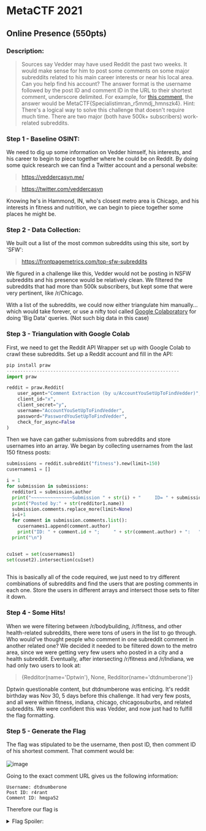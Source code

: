 # MetaCTF 2021
## Online Presence (550pts)
### Description: 
>Sources say Vedder may have used Reddit the past two weeks. It would make sense for him to post some comments on some major subreddits related to his main career interests or near his local area. Can you help find his account?
The answer format is the username followed by the post ID and comment ID in the URL to their shortest comment, underscore delimited. For example, for [this comment](https://www.reddit.com/r/AskReddit/comments/r5mmdj/comment/hmnszk4/), the answer would be MetaCTF{Specialistimran_r5mmdj_hmnszk4}.
Hint: There's a logical way to solve this challenge that doesn't require much time. There are two major (both have 500k+ subscribers) work-related subreddits.

### Step 1 - Baseline OSINT:
We need to dig up some information on Vedder himself, his interests, and his career to begin to piece together where he could be on Reddit.
By doing some quick research we can find a Twitter account and a personal website:
>https://veddercasyn.me/

>https://twitter.com/veddercasyn

Knowing he's in Hammond, IN, who's closest metro area is Chicago, and his interests in fitness and nutrition, we can begin to piece together some places he might be.

### Step 2 - Data Collection:
We built out a list of the most common subreddits using this site, sort by 'SFW':
>https://frontpagemetrics.com/top-sfw-subreddits

We figured in a challenge like this, Vedder would not be posting in NSFW subreddits and his presence would be relatively clean.
We filtered the subreddits that had more than 500k subscribers, but kept some that were very pertinent, like /r/Chicago.

With a list of the subreddits, we could now either triangulate him manually... which would take forever, or use a nifty tool called [Google Colaboratory](https://research.google.com/colaboratory/) for doing 'Big Data' queries. (Not such big data in this case)

### Step 3 - Triangulation with Google Colab
First, we need to get the Reddit API Wrapper set up with Google Colab to crawl these subreddits. Set up a Reddit account and fill in the API:
```python
pip install praw
---------------------------------------------------------------
import praw

reddit = praw.Reddit(
    user_agent="Comment Extraction (by u/AccountYouSetUpToFindVedder)",
    client_id="x",
    client_secret="y",
    username="AccountYouSetUpToFindVedder",
    password="PasswordYouSetUpToFindVedder",
    check_for_async=False
)
```
Then we have can gather submissions from subreddits and store usernames into an array. We began by collecting usernames from the last 150 fitness posts:
```python
submissions = reddit.subreddit("fitness").new(limit=150)
cusernames1 = []

i = 1
for submission in submissions:
  redditor1 = submission.author
  print("~~~~~~~~~~~~~~~Submission " + str(i) + "     ID= " + submission.id + "     Title: " + submission.title + "~~~~~~~~~~~~~~~")
  print("Posted by:" + str(redditor1.name))
  submission.comments.replace_more(limit=None)
  i=i+1
  for comment in submission.comments.list():
    cusernames1.append(comment.author)
    print("ID: " + comment.id + ";     " + str(comment.author) + ":   " + comment.body)
  print("\n")


cu1set = set(cusernames1)
set(cuset2).intersection(cu1set)
  
```
This is basically all of the code required, we just need to try different combinations of subreddits and find the users that are posting comments in each one. Store the users in different arrays and intersect those sets to filter it down.

### Step 4 - Some Hits!
When we were filtering between /r/bodybuilding, /r/fitness, and other health-related subreddits, there were tons of users in the list to go through. Who would've thought people who comment in one subreddit comment in another related one?
We decided it needed to be filtered down to the metro area, since we were getting very few users who posted in a city and a health subreddit.
Eventually, after intersecting /r/fitness and /r/Indiana, we had only two users to look at:
>{Redditor(name='Dptwin'), None, Redditor(name='dtdnumberone')}

Dptwin questionable content, but dtdnumberone was enticing. It's reddit birthday was Nov 30, 5 days before this challenge. It had very few posts, and all were within fitness, indiana, chicago, chicagosuburbs, and related subreddits.
We were confident this was Vedder, and now just had to fulfill the flag formatting.

### Step 5 - Generate the Flag
The flag was stipulated to be the username, then post ID, then comment ID of his shortest comment.
That comment would be:
<br /><br />
![image](https://user-images.githubusercontent.com/43623870/144759695-a6a5c992-75d0-45b4-abf9-0c08008a854f.png)

Going to the exact comment URL gives us the following information:
```
Username: dtdnumberone
Post ID: r4rant
Comment ID: hmqpa52
```
Therefore our flag is
<details>
  <summary>Flag Spoiler:</summary>
  
    MetaCTF{dtdnumberone_r4rant_hmqpa52}
 </details>

